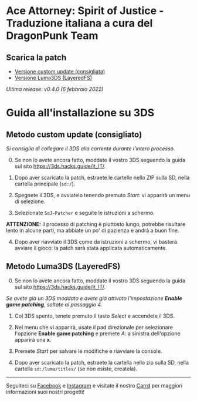 # Ace Attorney: Spirit of Justice - Traduzione italiana a cura del DragonPunk Team

## Scarica la patch
- [Versione custom update (consigliata)](https://github.com/DragonPunk-Team/SoJ-3DS-Release/releases/latest)
- [Versione Luma3DS (LayeredFS)](https://www.mediafire.com/file/5wnfgy50uhlxaii/%255BDPT%255D_Spirit_of_Justice_-_Casi_1-4_%2528Luma%2529.zip/file)

_Ultima release: v0.4.0 (6 febbraio 2022)_

# Guida all'installazione su 3DS

## Metodo custom update (consigliato)

*Si consiglia di collegare il 3DS alla corrente durante l'intero processo.*

0. Se non lo avete ancora fatto, moddate il vostro 3DS seguendo la guida sul sito https://3ds.hacks.guide/it_IT/.

1. Dopo aver scaricato la patch, estraete le cartelle nello ZIP sulla SD, nella cartella principale (`sd:/`).

2. Spegnete il 3DS, e avviatelo tenendo premuto *Start*: vi apparirà un menu di selezione.

3. Selezionate `SoJ-Patcher` e seguite le istruzioni a schermo.

**ATTENZIONE:** il processo di patching è piuttosto lungo, potrebbe risultare lento in alcune parti, ma abbiate un po' di pazienza e andrà a buon fine.

4. Dopo aver riavviato il 3DS come da istruzioni a schermo, vi basterà avviare il gioco: la patch sarà stata applicata automaticamente.

## Metodo Luma3DS (LayeredFS)

0. Se non lo avete ancora fatto, moddate il vostro 3DS seguendo la guida sul sito https://3ds.hacks.guide/it_IT/.

*Se avete già un 3DS moddato e avete già attivato l'impostazione **Enable game patching**, saltate al passaggio 4.*

1. Col 3DS spento, tenete premuto il tasto *Select* e accendete il 3DS.

2. Nel menu che vi apparirà, usate il pad direzionale per selezionare l'opzione **Enable game patching** e premete *A*: a sinistra dell'opzione apparirà una **x**.

3. Premete *Start* per salvare le modifiche e riavviare la console.

4. Dopo aver scaricato la patch, estraete la cartella nello zip sulla SD, nella cartella `sd:/luma/titles/` (se non esiste, createla).

---

Seguiteci su [Facebook](https://www.facebook.com/DRAGONPUNKTEAM) e [Instagram](https://www.instagram.com/dragonpunkteam/) e visitate il nostro [Carrd](https://dragonpunkteam.carrd.co/) per maggiori informazioni suoi nostri progetti!
